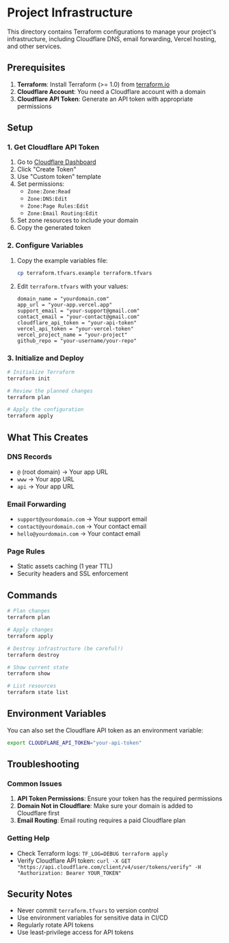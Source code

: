 # Project Infrastructure

This directory contains Terraform configurations to manage your project's infrastructure, including Cloudflare DNS, email forwarding, Vercel hosting, and other services.

## Prerequisites

1. **Terraform**: Install Terraform (>= 1.0) from [terraform.io](https://terraform.io)
2. **Cloudflare Account**: You need a Cloudflare account with a domain
3. **Cloudflare API Token**: Generate an API token with appropriate permissions

## Setup

### 1. Get Cloudflare API Token

1. Go to [Cloudflare Dashboard](https://dash.cloudflare.com/profile/api-tokens)
2. Click "Create Token"
3. Use "Custom token" template
4. Set permissions:
   - `Zone:Zone:Read`
   - `Zone:DNS:Edit`
   - `Zone:Page Rules:Edit`
   - `Zone:Email Routing:Edit`
5. Set zone resources to include your domain
6. Copy the generated token

### 2. Configure Variables

1. Copy the example variables file:

   ```bash
   cp terraform.tfvars.example terraform.tfvars
   ```

2. Edit `terraform.tfvars` with your values:
   ```hcl
   domain_name = "yourdomain.com"
   app_url = "your-app.vercel.app"
   support_email = "your-support@gmail.com"
   contact_email = "your-contact@gmail.com"
   cloudflare_api_token = "your-api-token"
   vercel_api_token = "your-vercel-token"
   vercel_project_name = "your-project"
   github_repo = "your-username/your-repo"
   ```

### 3. Initialize and Deploy

```bash
# Initialize Terraform
terraform init

# Review the planned changes
terraform plan

# Apply the configuration
terraform apply
```

## What This Creates

### DNS Records

- `@` (root domain) → Your app URL
- `www` → Your app URL
- `api` → Your app URL

### Email Forwarding

- `support@yourdomain.com` → Your support email
- `contact@yourdomain.com` → Your contact email
- `hello@yourdomain.com` → Your contact email

### Page Rules

- Static assets caching (1 year TTL)
- Security headers and SSL enforcement

## Commands

```bash
# Plan changes
terraform plan

# Apply changes
terraform apply

# Destroy infrastructure (be careful!)
terraform destroy

# Show current state
terraform show

# List resources
terraform state list
```

## Environment Variables

You can also set the Cloudflare API token as an environment variable:

```bash
export CLOUDFLARE_API_TOKEN="your-api-token"
```

## Troubleshooting

### Common Issues

1. **API Token Permissions**: Ensure your token has the required permissions
2. **Domain Not in Cloudflare**: Make sure your domain is added to Cloudflare first
3. **Email Routing**: Email routing requires a paid Cloudflare plan

### Getting Help

- Check Terraform logs: `TF_LOG=DEBUG terraform apply`
- Verify Cloudflare API token: `curl -X GET "https://api.cloudflare.com/client/v4/user/tokens/verify" -H "Authorization: Bearer YOUR_TOKEN"`

## Security Notes

- Never commit `terraform.tfvars` to version control
- Use environment variables for sensitive data in CI/CD
- Regularly rotate API tokens
- Use least-privilege access for API tokens
